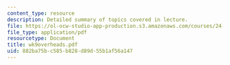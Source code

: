 ```yaml
---
content_type: resource
description: Detailed summary of topics covered in lecture.
file: https://ol-ocw-studio-app-production.s3.amazonaws.com/courses/24-964-topics-in-phonology-fall-2004/882ba75bc585b828d89d55b1af56a147_wk9overheads.pdf
file_type: application/pdf
resourcetype: Document
title: wk9overheads.pdf
uid: 882ba75b-c585-b828-d89d-55b1af56a147
---
```

